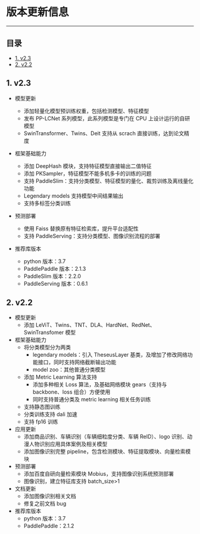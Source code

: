 # 版本更新信息
----------
## 目录
* [1. v2.3](#1)
* [2. v2.2](#2)

<a name='1'></a>

## 1. v2.3

- 模型更新
  - 添加轻量化模型预训练权重，包括检测模型、特征模型
  - 发布 PP-LCNet 系列模型，此系列模型是专门在 CPU 上设计运行的自研模型
  - SwinTransformer、Twins、Deit 支持从 scrach 直接训练，达到论文精度
- 框架基础能力
  - 添加 DeepHash 模块，支持特征模型直接输出二值特征
  - 添加 PKSampler，特征模型不能多机多卡的训练的问题
  - 支持 PaddleSlim：支持分类模型、特征模型的量化、裁剪训练及离线量化功能
  - Legendary models 支持模型中间结果输出
  - 支持多标签分类训练
- 预测部署
  - 使用 Faiss 替换原有特征检索库，提升平台适配性
  - 支持 PaddleServing：支持分类模型、图像识别流程的部署

- 推荐库版本
  - python 版本：3.7
  - PaddlePaddle 版本：2.1.3
  - PaddleSlim 版本：2.2.0
  - PaddleServing 版本：0.6.1

<a name='2'></a>

## 2. v2.2

- 模型更新
  - 添加 LeViT、Twins、TNT、DLA、HardNet、RedNet、SwinTransfomer 模型
- 框架基础能力
  - 将分类模型分为两类
    -  legendary models：引入 TheseusLayer 基类，及增加了修改网络功能接口，同时支持网络截断输出功能
    - model zoo：其他普通分类模型
  - 添加 Metric Learning 算法支持
    - 添加多种相关 Loss 算法，及基础网络模块 gears（支持与 backbone、loss 组合）方便使用
    - 同时支持普通分类及 metric learning 相关任务训练
  - 支持静态图训练
  - 分类训练支持 dali 加速
  - 支持 fp16 训练
- 应用更新
  - 添加商品识别、车辆识别（车辆细粒度分类、车辆 ReID）、logo 识别、动漫人物识别应用具体案例及相关模型
  - 添加图像识别完整 pipeline，包含检测模块、特征提取模块、向量检索模块
- 预测部署
  - 添加百度自研向量检索模块 Mobius，支持图像识别系统预测部署
  - 图像识别，建立特征库支持 batch_size>1
- 文档更新
  - 添加图像识别相关文档
  - 修复之前文档 bug
- 推荐库版本
  - python 版本：3.7
  - PaddlePaddle：2.1.2
